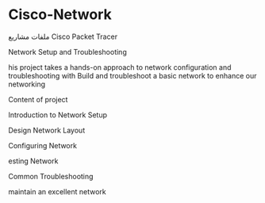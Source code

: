 # Cisco-Network
ملفات مشاريع Cisco Packet Tracer


Network Setup and Troubleshooting

his project takes a hands-on approach to network configuration and troubleshooting with Build and troubleshoot a basic network to enhance our networking

Content of project

Introduction to Network Setup

Design Network Layout

Configuring Network

esting Network

Common Troubleshooting

maintain an excellent network
